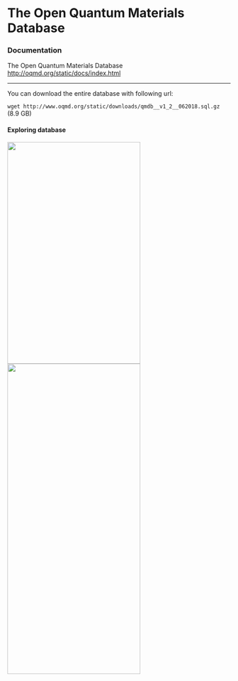 # The Open Quantum Materials Database

### Documentation

The Open Quantum Materials Database http://oqmd.org/static/docs/index.html <br />

----
You can download the entire database with following url:

```wget http://www.oqmd.org/static/downloads/qmdb__v1_2__062018.sql.gz``` (8.9 GB) 

#### Exploring database

<img width="300" height="500" src='https://github.com/ef10007/CMS_Data_Collection/blob/master/oqmd/show_tables.png' > <img width="300" height="700" src='https://github.com/ef10007/CMS_Data_Collection/blob/master/oqmd/select_atom_table.png' >

<!-- ![Tables](https://github.com/ef10007/CMS_Data_Collection/blob/master/oqmd/show_tables.png)
![Atoms Table](https://github.com/ef10007/CMS_Data_Collection/blob/master/oqmd/select_atom_table.png) -->